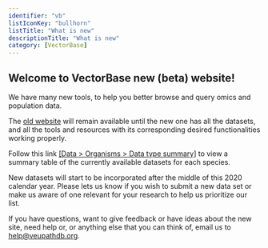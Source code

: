 ```yaml
---
identifier: "vb"
listIconKey: "bullhorn"
listTitle: "What is new"
descriptionTitle: "What is new"
category: [VectorBase]
---
```


<h2>Welcome to VectorBase new (beta) website!</h2>

<p>We have many new tools, to help you better browse and query omics and population data.</p>

<p>The <a href="https://www.vectorbase.org">old website</a> will remain available until the new one has all the datasets, and all the tools and resources with its corresponding desired functionalities working properly.</p>

<p>Follow this link <a href="/vectorbase.b47/app/search/organism/GenomeDataTypes/result">[Data > Organisms > Data type summary]</a> to view a summary table of the currently available datasets for each species.</p>

<p>New datasets will start to be incorporated after the middle of this 2020 calendar year.  Please lets us know if you wish to submit a new data set or make us aware of one relevant for your research to help us prioritize our list.</p>

<p>If you have questions, want to give feedback or have ideas about the new site, need help or, or anything else that you can think of, email us to <a href="/vectorbase.b47/app/contact-us">help@veupathdb.org</a>.</p>  
